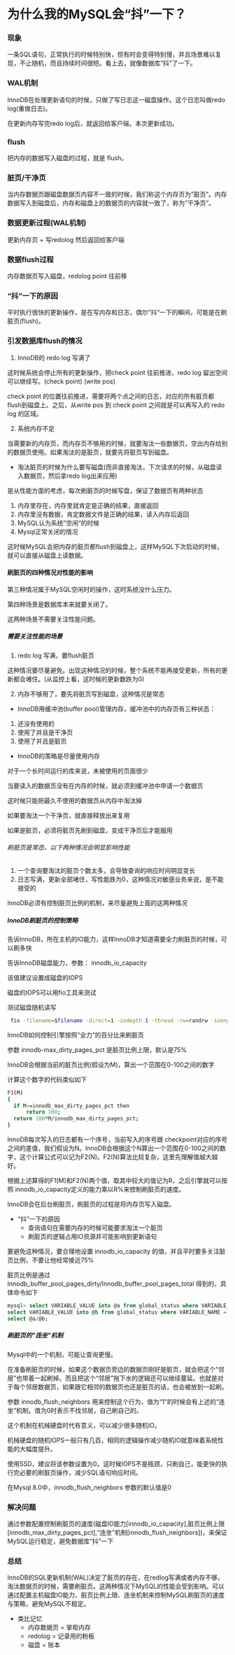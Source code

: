 # 为什么我的MySQL会“抖”一下？
### 现象
一条SQL语句，正常执行的时候特别快，但有时会变得特别慢，并且场景难以复现，不止随机，而且持续时间很短。看上去，就像数据库“抖”了一下。

### WAL机制
InnoDB在处理更新语句的时候，只做了写日志这一磁盘操作。这个日志叫做redo log(重做日志)。

在更新内存写完redo log后，就返回给客户端，本次更新成功。

### flush
把内存的数据写入磁盘的过程，就是 flush。

### 脏页/干净页
当内存数据页跟磁盘数据页内容不一致的时候，我们称这个内存页为”脏页”。内存数据写入到磁盘后，内存和磁盘上的数据页的内容就一致了，称为”干净页“。

### 数据更新过程(WAL机制)
更新内存页 + 写redolog 然后返回给客户端

### 数据flush过程
内存数据页写入磁盘，redolog   point 往前移

### “抖”一下的原因
平时执行很快的更新操作，是在写内存和日志，偶尔”抖“一下的瞬间，可能是在刷脏页(flush)。

### 引发数据库flush的情况
1. InnoDB的 redo log 写满了

这时候系统会停止所有的更新操作，把check point 往前推进，redo log 留出空间可以继续写。(check point) (write pos)

check point 的位置往前推进，需要将两个点之间的日志，对应的所有脏页都flush到磁盘上。之后，从write pos 到 check point 之间就是可以再写入的 redo log 的区域。

2. 系统内存不足

当需要新的内存页，而内存页不够用的时候，就要淘汰一些数据页，空出内存给别的数据页使用。如果淘汰的是脏页，就要先将脏页写到磁盘。

* 淘汰脏页的时候为什么要写磁盘(而非直接淘汰，下次请求的时候，从磁盘读入数据页，然后拿redo log出来应用)

是从性能方面的考虑，每次刷脏页的时候写盘，保证了数据页有两种状态

1. 内存里存在，内存里就肯定是正确的结果，直接返回
2. 内存里没有数据，肯定数据文件是正确的结果，读入内存后返回
3. MySQL认为系统”空闲“的时候
4. Mysql正常关闭的情况

这时候MySQL会把内存的脏页都flush到磁盘上，这样MySQL下次启动的时候，就可以直接从磁盘上读数据。

#### 刷脏页的四种情况对性能的影响
第三种情况属于MySQL空闲时的操作，这时系统没什么压力。

第四种场景是数据库本来就要关闭了。

这两种场景不需要关注性能问题。

##### 需要关注性能的场景
1. redo log 写满，要flush脏页

这种情况要尽量避免。出现这种情况的时候，整个系统不能再接受更新，所有的更新都会堵住。(从监控上看，这时候的更新数跌为0)

2. 内存不够用了，要先将脏页写到磁盘，这种情况是常态

* InnoDB用缓冲池(buffer pool)管理内存，缓冲池中的内存页有三种状态：

1. 还没有使用的
2. 使用了并且是干净页
3. 使用了并且是脏页
* InnoDB的策略是尽量使用内存

对于一个长时间运行的库来说，未被使用的页面很少

当要读入的数据页没有在内存的时候，就必须到缓冲池中申请一个数据页

这时候只能把最久不使用的数据页从内存中淘汰掉

如果要淘汰一个干净页，就直接释放出来复用

如果是脏页，必须将脏页先刷到磁盘，变成干净页后才能服用
###### 刷脏页是常态，以下两种情况会明显影响性能

1. 一个查询要淘汰的脏页个数太多，会导致查询的响应时间明显变长
2. 日志写满，更新全部堵住，写性能跌为0，这种情况对敏感业务来说，是不能接受的

InnoDB必须有控制脏页比例的机制，来尽量避免上面的这两种情况

##### InnoDB刷脏页的控制策略
告诉InnoDB，所在主机的IO能力，这样InnoDB才知道需要全力刷脏页的时候，可以刷多快

告诉InnoDB磁盘能力，参数： innodb\_io\_capacity

该值建议设置成磁盘的IOPS

磁盘的IOPS可以用fio工具来测试

测试磁盘随机读写

```bash
 fio -filename=$filename -direct=1 -iodepth 1 -thread -rw=randrw -ioengine=psync -bs=16k -size=500M -numjobs=10 -runtime=10 -group_reporting -name=mytest 
```
InnoDB如何控制引擎按照“全力”的百分比来刷脏页

参数 innodb-max\_dirty\_pages\_pct 是脏页比例上限，默认是75%

InnoDB会根据当前的脏页比例(假设为M)，算出一个范围在0-100之间的数字

计算这个数字的代码类似如下

```bash
F1(M)
{
  if M>=innodb_max_dirty_pages_pct then
      return 100;
  return 100*M/innodb_max_dirty_pages_pct;
}
```
InnoDB每次写入的日志都有一个序号，当前写入的序号跟 checkpoint对应的序号之间的差值，我们假设为N。InnoDB会根据这个N算出一个范围在0-100之间的数字，这个计算公式可以记为F2(N)。F2(N)算法比较复杂，这里先理解值越大越好。

根据上述算得的F1(M)和F2(N)两个值，取其中较大的值记为R，之后引擎就可以按照 innodb\_io\_capacity定义的能力乘以R%来控制刷脏页的速度。

InnoDB会在后台刷脏页，刷脏页的过程是将内存页写入磁盘。

* “抖”一下的原因
  * 查询语句在需要内存的时候可能要求淘汰一个脏页
  * 刷脏页的逻辑占用IO资源并可能影响到更新语句

要避免这种情况，要合理地设置 innodb\_io\_capacity 的值，并且平时要多关注脏页比例，不要让他经常接近75%

脏页比例是通过 Innodb\_buffer\_pool\_pages\_dirty/Innodb\_buffer\_pool\_pages\_total 得到的，具体命令如下

```sql
mysql> select VARIABLE_VALUE into @a from global_status where VARIABLE_NAME = 'Innodb_buffer_pool_pages_dirty';
select VARIABLE_VALUE into @b from global_status where VARIABLE_NAME = 'Innodb_buffer_pool_pages_total';
select @a/@b;
```
##### 刷脏页的"连坐"机制
Mysql中的一个机制，可能让查询更慢。

在准备刷脏页的时候，如果这个数据页旁边的数据页刚好是脏页，就会把这个“邻居”也带着一起刷掉。而且把这个“邻居”拖下水的逻辑还可以继续蔓延。也就是对于每个邻居数据页，如果跟它相邻的数据页也还是脏页的话，也会被放到一起刷。

参数 innodb\_flush\_neighbors 用来控制这个行为，值为“1”的时候会有上述的“连坐”机制。值为0时表示不找邻居，自己刷自己的。

这个机制在机械硬盘时代有意义，可以减少很多随机IO。

机械硬盘的随机IOPS一般只有几百，相同的逻辑操作减少随机IO就意味着系统性能的大幅度提升。

使用SSD，建议将该参数设置为0。这时候IOPS不是瓶颈，只刷自己，能更快的执行完必要的刷脏页操作，减少SQL语句响应时间。

在Mysql 8.0中，innodb\_flush\_neighbors 参数的默认值是0

### 解决问题
通过参数配置控制刷脏页的速度(磁盘IO能力\[innodb\_io\_capacity\],脏页比例上限\[innodb\_max\_dirty\_pages\_pct\],“连坐”机制\[innodb\_flush\_neighbors\])，来保证MySQL运行稳定，避免数据库“抖”一下

### 总结
InnoDB的SQL更新机制(WAL)决定了脏页的存在，在redlog写满或者内存不够，淘汰数据页的时候，需要刷脏页。这两种情况下MySQL的性能会受到影响。可以通过配置主机磁盘IO能力、脏页比例上限、连坐机制来控制MySQL刷脏页的速度与策略，避免MySQL不稳定。

* 类比记忆
  * 内存数据页 = 掌柜内存
  * redolog  = 记录用的粉板
  * 磁盘 = 账本